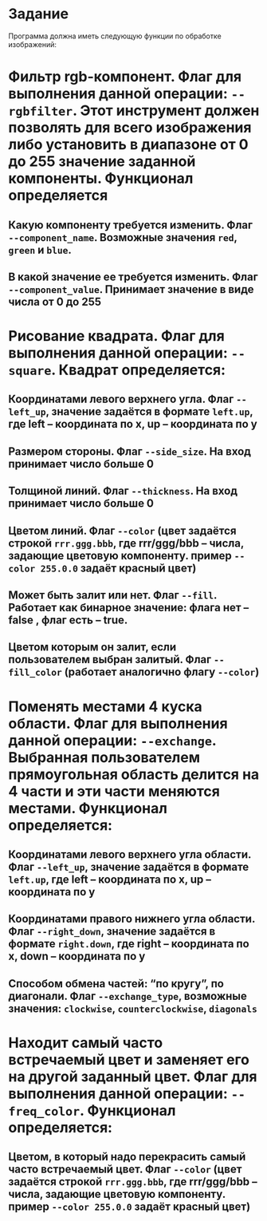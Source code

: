 # Задание

Программа должна иметь следующую функции по обработке изображений:
#	Фильтр rgb-компонент. Флаг для выполнения данной операции: `--rgbfilter`. Этот инструмент должен позволять для всего изображения либо установить в диапазоне от 0 до 255 значение заданной компоненты. Функционал определяется
## Какую компоненту требуется изменить. Флаг `--component_name`. Возможные значения `red`, `green` и `blue`.
##	В какой значение ее требуется изменить. Флаг `--component_value`. Принимает значение в виде числа от 0 до 255
#	Рисование квадрата. Флаг для выполнения данной операции: `--square`. Квадрат определяется:
##	Координатами левого верхнего угла. Флаг `--left_up`, значение задаётся в формате `left.up`, где left – координата по x, up – координата по y
##	Размером стороны. Флаг `--side_size`. На вход принимает число больше 0
##	Толщиной линий. Флаг `--thickness`. На вход принимает число больше 0
##	Цветом линий. Флаг `--color` (цвет задаётся строкой `rrr.ggg.bbb`, где rrr/ggg/bbb – числа, задающие цветовую компоненту. пример `--color 255.0.0` задаёт красный цвет)
##	Может быть залит или нет. Флаг `--fill`. Работает как бинарное значение: флага нет – false , флаг есть – true.
##	Цветом которым он залит, если пользователем выбран залитый. Флаг `--fill_color` (работает аналогично флагу `--color`)
#	Поменять местами 4 куска области. Флаг для выполнения данной операции: `--exchange`. Выбранная пользователем прямоугольная область делится на 4 части и эти части меняются местами. Функционал определяется:
##	Координатами левого верхнего угла области. Флаг `--left_up`, значение задаётся в формате `left.up`, где left – координата по x, up – координата по y
##	Координатами правого нижнего угла области.  Флаг `--right_down`, значение задаётся в формате `right.down`, где right – координата по x, down – координата по y
##	Способом обмена частей: “по кругу”, по диагонали. Флаг `--exchange_type`, возможные значения: `clockwise`, `counterclockwise`, `diagonals`
#	Находит самый часто встречаемый цвет и заменяет его на другой заданный цвет. Флаг для выполнения данной операции: `--freq_color`. Функционал определяется:
##	Цветом, в который надо перекрасить самый часто встречаемый цвет. Флаг `--color` (цвет задаётся строкой `rrr.ggg.bbb`, где rrr/ggg/bbb – числа, задающие цветовую компоненту. пример `--color 255.0.0` задаёт красный цвет)
